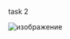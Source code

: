 
task 2

![изображение](https://user-images.githubusercontent.com/122612295/216579875-d055fa49-9277-447b-8722-941cb412531b.png)

